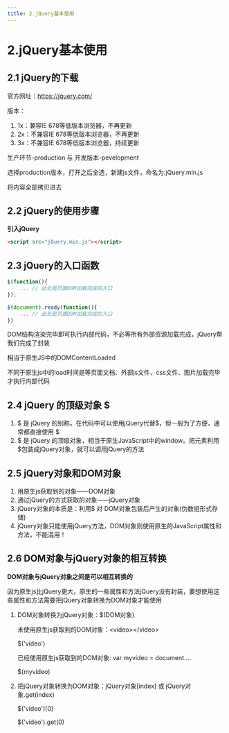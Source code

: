 ```yaml
---
title: 2.jQuery基本使用
---
```


# 2.jQuery基本使用

## 2.1 jQuery的下载

官方网址：https://jquery.com/

版本：

1. 1x：兼容IE 678等低版本浏览器，不再更新
2. 2x：不兼容IE 678等低版本浏览器，不再更新
3. 3x：不兼容IE 678等低版本浏览器，持续更新

生产环节-production 与 开发版本-pevelopment

选择production版本，打开之后全选，新建js文件，命名为:jQuery.min.js

将内容全部拷贝进去



## 2.2 jQuery的使用步骤

**引入jQuery**

```html
<script src="jQuery.min.js"></script>
```



## 2.3 jQuery的入口函数

```javascript
$(function(){
	... // 此处是页面DOM加载完成的入口
});

$(document).ready(function(){
	... // 此处是页面DOM加载完成的入口
})
```

DOM结构渲染完毕即可执行内部代码，不必等所有外部资源加载完成，jQuery帮我们完成了封装

相当于原生JS中的DOMContentLoaded

不同于原生js中的load时间是等页面文档、外部js文件、css文件、图片加载完毕才执行内部代码



## 2.4 jQuery 的顶级对象 $

1. $ 是 jQuery 的别称，在代码中可以使用jQuery代替$，但一般为了方便，通常都直接使用 $
2. $ 是 jQuery 的顶级对象，相当于原生JavaScript中的window。把元素利用$包装成jQuery对象，就可以调用jQuery的方法



## 2.5 jQuery对象和DOM对象

1. 用原生js获取到的对象——DOM对象
2. 通过jQuery的方式获取的对象——jQuery对象
3. jQuery对象的本质是：利用$ 对 DOM对象包装后产生的对象(伪数组形式存储)
4. jQuery对象只能使用jQuery方法，DOM对象则使用原生的JavaScript属性和方法，不能混用！



## 2.6 DOM对象与jQuery对象的相互转换

**DOM对象与jQuery对象之间是可以相互转换的**

因为原生js比jQuery更大，原生的一些属性和方法jQuery没有封装，要想使用这些属性和方法需要把jQuery对象转换为DOM对象才能使用

1. DOM对象转换为jQuery对象：$(DOM对象)

   未使用原生js获取到的DOM对象：\<video\>\</video\>

   $('video')

   已经使用原生js获取到的DOM对象: var myvideo = document....

   $(myvideo)

2. 把jQuery对象转换为DOM对象：jQuery对象[index] 或 jQuery对象.get(index)

   $('video')[0]

   $('video').get(0)

